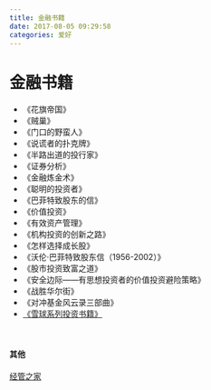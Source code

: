 ```yaml
---
title: 金融书籍
date: 2017-08-05 09:29:58
categories: 爱好
---
```


# ​金融书籍

* 《花旗帝国》
* 《贼巢》
* 《门口的野蛮人》
* 《说谎者的扑克牌》
* 《半路出道的投行家》
* 《证券分析》
* 《金融炼金术》
* 《聪明的投资者》
* 《巴菲特致股东的信》
* 《价值投资》
* 《有效资产管理》
* 《机构投资的创新之路》
* 《怎样选择成长股》
* 《沃伦·巴菲特致股东信（1956-2002）》
* 《股市投资致富之道》
* 《安全边际——有思想投资者的价值投资避险策略》
* 《战胜华尔街》
* 《对冲基金风云录三部曲》
* [《雪球系列投资书籍》](https://www.douban.com/doulist/40201645/)

<br>

#### 其他
[经管之家](https://bbs.pinggu.org/)

<br>
<br>
<br>

